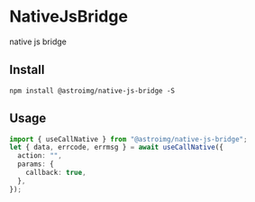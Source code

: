 # NativeJsBridge

native js bridge

## Install

```
npm install @astroimg/native-js-bridge -S
```

## Usage

```ts
import { useCallNative } from "@astroimg/native-js-bridge";
let { data, errcode, errmsg } = await useCallNative({
  action: "",
  params: {
    callback: true,
  },
});
```
